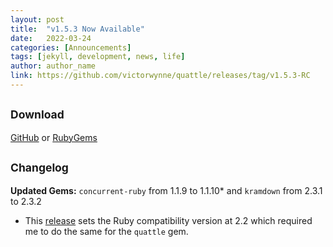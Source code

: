 ```yaml
---
layout: post
title:  "v1.5.3 Now Available"
date:   2022-03-24
categories: [Announcements]
tags: [jekyll, development, news, life]
author: author_name
link: https://github.com/victorwynne/quattle/releases/tag/v1.5.3-RC
---
```


## <small>Download</small>
[GitHub](https://github.com/victorwynne/quattle/releases) or [RubyGems](https://rubygems.org/gems/quattle)<br>

## <small>Changelog</small>

**Updated Gems:** `concurrent-ruby` from 1.1.9 to 1.1.10* and `kramdown` from 2.3.1 to 2.3.2

* This [release](https://github.com/ruby-concurrency/concurrent-ruby/releases/tag/v1.1.10) sets the Ruby compatibility version at 2.2 which required me to do the same for the `quattle` gem.
